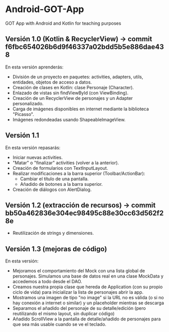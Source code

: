 # Android-GOT-App
GOT App with Android and Kotlin for teaching purposes

## Versión 1.0 (Kotlin & RecyclerView) -> commit f6fbc654026b6d9f46337a02bdd5b5e886dae438
En esta versión aprenderás:
- División de un proyecto en paquetes: activities, adapters, utils, entidades, objetos de acceso a datos.
- Creación de clases en Kotlin: clase Personaje (Character).
- Enlazado de vistas sin findViewById (con ViewBinding).
- Creación de un RecyclerView de personajes y un Adapter personalizado.
- Carga de imágenes disponibles en internet mediante la biblioteca "Picasso".
- Imágenes redondeadas usando ShapeableImageView.

## Versión 1.1
En esta versión repasarás:
- Iniciar nuevas activities.
- "Matar" o "finalizar" activities (volver a la anterior).
- Creación de formularios con TextInputLayout.
- Realizar modificaciones a la barra superior (Toolbar/ActionBar):
    - Cambiar el título de una pantalla.
    - Añadido de botones a la barra superior.
- Creación de diálogos con AlertDialog.

## Versión 1.2 (extracción de recursos) -> commit bb50a462836e304ec98495c88e30cc63d562f28e
- Reutilización de strings y dimensiones.

## Versión 1.3 (mejoras de código)
En esta versión:
- Mejoramos el comportamiento del Mock con una lista global de personajes. Simulamos una base de datos real en una clase MockData y accedemos a todo desde el DAO.
- Creamos nuestra propia clase que hereda de Application (con su propio ciclo de vida) para inicializar la lista de personajes abrir la app.
- Mostramos una imagen de tipo "no image" si la URL no es válida (o si no hay conexión a internet o similar) y un placeholder mientras se descarga
- Separamos el añadido del personaje de su detalle/edición (pero reutilizando el mismo layout, sin duplicar código)
- Añadido ScrollView a la pantalla de detalle/añadido de personajes para que sea más usable cuando se ve el teclado.